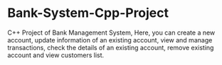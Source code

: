 # Bank-System-Cpp-Project

C++ Project of Bank Management System, Here, you can create a new account, update information of an existing account, 
view and manage transactions, check the details of an existing account,
remove existing account and view customers list.

